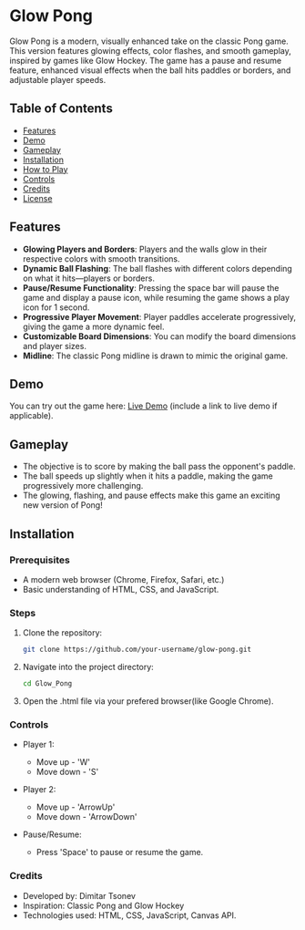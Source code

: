 # Glow Pong

Glow Pong is a modern, visually enhanced take on the classic Pong game. This version features glowing effects, color flashes, and smooth gameplay, inspired by games like Glow Hockey. The game has a pause and resume feature, enhanced visual effects when the ball hits paddles or borders, and adjustable player speeds.

## Table of Contents
- [Features](#features)
- [Demo](#demo)
- [Gameplay](#gameplay)
- [Installation](#installation)
- [How to Play](#how-to-play)
- [Controls](#controls)
- [Credits](#credits)
- [License](#license)

## Features
- **Glowing Players and Borders**: Players and the walls glow in their respective colors with smooth transitions.
- **Dynamic Ball Flashing**: The ball flashes with different colors depending on what it hits—players or borders.
- **Pause/Resume Functionality**: Pressing the space bar will pause the game and display a pause icon, while resuming the game shows a play icon for 1 second.
- **Progressive Player Movement**: Player paddles accelerate progressively, giving the game a more dynamic feel.
- **Customizable Board Dimensions**: You can modify the board dimensions and player sizes.
- **Midline**: The classic Pong midline is drawn to mimic the original game.

## Demo
You can try out the game here: [Live Demo](#) (include a link to live demo if applicable).

## Gameplay
* The objective is to score by making the ball pass the opponent's paddle.
* The ball speeds up slightly when it hits a paddle, making the game progressively more challenging.
* The glowing, flashing, and pause effects make this game an exciting new version of Pong!

## Installation

### Prerequisites
* A modern web browser (Chrome, Firefox, Safari, etc.)
* Basic understanding of HTML, CSS, and JavaScript.

### Steps

1. Clone the repository:
   ```bash
   git clone https://github.com/your-username/glow-pong.git

2. Navigate into the project directory:
    ``` bash
    cd Glow_Pong

3. Open the .html file via your prefered browser(like Google Chrome). 

### Controls

- Player 1: 
    * Move up - 'W'
    * Move down - 'S'

- Player 2:
    * Move up - 'ArrowUp'
    * Move down - 'ArrowDown'

- Pause/Resume:
    * Press 'Space' to pause or resume the game.

### Credits 
* Developed by: Dimitar Tsonev
* Inspiration: Classic Pong and Glow Hockey
* Technologies used: HTML, CSS, JavaScript, Canvas API.
